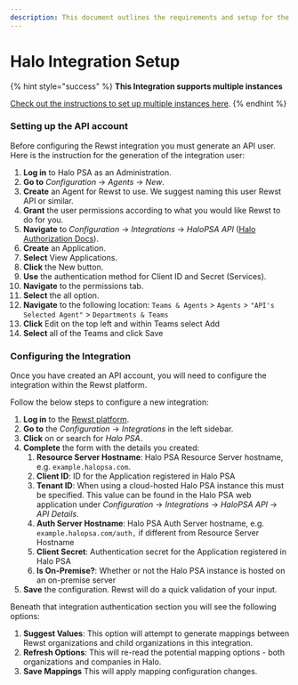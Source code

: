 ```yaml
---
description: This document outlines the requirements and setup for the Halo integration.
---
```


# Halo Integration Setup

{% hint style="success" %}
**This Integration supports multiple instances**

[Check out the instructions to set up multiple instances here](../../general/multi-instance-integration/multi-instance-integration-setup.md).
{% endhint %}

### Setting up the API account

Before configuring the Rewst integration you must generate an API user. Here is the instruction for the generation of the integration user:

1. **Log in** to Halo PSA as an Administration.
2. **Go to** _Configuration_ → _Agents_ → _New_.
3. **Create** an Agent for Rewst to use. We suggest naming this user Rewst API or similar.
4. **Grant** the user permissions according to what you would like Rewst to do for you.
5. **Navigate** to _Configuration_ → _Integrations_ → _HaloPSA API_ ([Halo Authorization Docs](https://halo.haloservicedesk.com/apidoc/authorisation)).
6. **Create** an Application.
7. **Select** View Applications.
8. **Click** the New button.
9. **Use** the authentication method for Client ID and Secret (Services).
10. **Navigate** to the permissions tab.
11. **Select** the all option.
12. **Navigate** to the following location: `Teams & Agents` > `Agents` > `"API's Selected Agent"` > `Departments & Teams`
13. **Click** Edit on the top left and within Teams select Add
14. **Select** all of the Teams and click Save

### Configuring the Integration

Once you have created an API account, you will need to configure the integration within the Rewst platform.

Follow the below steps to configure a new integration:

1. **Log in** to the [Rewst platform](https://app.rewst.io/).
2. **Go to** the _Configuration_ → _Integrations_ in the left sidebar.
3. **Click** on or search for _Halo PSA_.
4. **Complete** the form with the details you created:
   1. **Resource Server Hostname**: Halo PSA Resource Server hostname, e.g. `example.halopsa.com`.
   2. **Client ID**: ID for the Application registered in Halo PSA
   3. **Tenant ID**: When using a cloud-hosted Halo PSA instance this must be specified. This value can be found in the Halo PSA web application under _Configuration_ → _Integrations_ → _HaloPSA API_ → _API Details_.
   4. **Auth Server Hostname**: Halo PSA Auth Server hostname, e.g. `example.halopsa.com/auth,` if different from Resource Server Hostname
   5. **Client Secret**: Authentication secret for the Application registered in Halo PSA
   6. **Is On-Premise?**: Whether or not the Halo PSA instance is hosted on an on-premise server
5. **Save** the configuration. Rewst will do a quick validation of your input.

Beneath that integration authentication section you will see the following options:

1. **Suggest Values**: This option will attempt to generate mappings between Rewst organizations and child organizations in this integration.
2. **Refresh Options**: This will re-read the potential mapping options - both organizations and companies in Halo.
3. **Save Mappings** This will apply mapping configuration changes.
